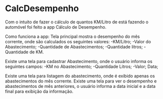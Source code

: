 CalcDesempenho
==============

Com o intuito de fazer o cálculo de quantos KM/Litro de está fazendo o automóvel foi feito a app Cálculo de Desempenho.

Como funciona a app:
Tela principal mostra o desempenho do mês corrente, onde são calculados os seguintes valores:
-KM/Litro;
-Valor do Abastecimento;
-Quantidade de Abastecimentos;
-Quantidade litros;
-Quantidade de KM.

Existe uma tela para cadastrar Abastecimento, onde o usuário informa os seguintes campos:
-KM no Abastecimento;
-Quantidade Litros;
-Valor;
Data;

Existe uma tela para listagem do abastecimento, onde é exibido apenas os abastecimentos do mês corrente.
Existe uma tela para ver o desempenho e abastecimentos de mês anteriores, o usuário informa a data inicial e a data final para exibição da informação.

